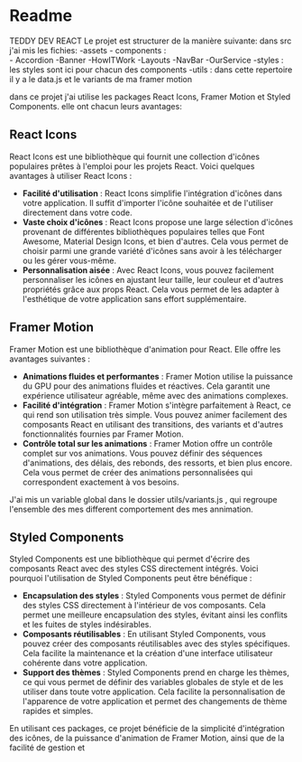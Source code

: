 # Readme
TEDDY DEV REACT
Le projet est structurer de la manière suivante:
dans src j'ai mis les fichies:
                -assets
                - components :              
                    - Accordion
                    -Banner
                    -HowITWork
                    -Layouts
                    -NavBar
                    -OurService
                -styles : les styles sont ici pour chacun des components
                -utils : dans cette repertoire il y a le data.js et le variants de ma framer motion

dans ce projet j'ai utilise les packages React Icons, Framer Motion et Styled Components. elle ont chacun leurs avantages:

## React Icons

React Icons est une bibliothèque qui fournit une collection d'icônes populaires prêtes à l'emploi pour les projets React. Voici quelques avantages à utiliser React Icons :

- **Facilité d'utilisation** : React Icons simplifie l'intégration d'icônes dans votre application. Il suffit d'importer l'icône souhaitée et de l'utiliser directement dans votre code.
- **Vaste choix d'icônes** : React Icons propose une large sélection d'icônes provenant de différentes bibliothèques populaires telles que Font Awesome, Material Design Icons, et bien d'autres. Cela vous permet de choisir parmi une grande variété d'icônes sans avoir à les télécharger ou les gérer vous-même.
- **Personnalisation aisée** : Avec React Icons, vous pouvez facilement personnaliser les icônes en ajustant leur taille, leur couleur et d'autres propriétés grâce aux props React. Cela vous permet de les adapter à l'esthétique de votre application sans effort supplémentaire.

## Framer Motion

Framer Motion est une bibliothèque d'animation pour React. Elle offre les avantages suivantes :

- **Animations fluides et performantes** : Framer Motion utilise la puissance du GPU pour des animations fluides et réactives. Cela garantit une expérience utilisateur agréable, même avec des animations complexes.
- **Facilité d'intégration** : Framer Motion s'intègre parfaitement à React, ce qui rend son utilisation très simple. Vous pouvez animer facilement des composants React en utilisant des transitions, des variants et d'autres fonctionnalités fournies par Framer Motion.
- **Contrôle total sur les animations** : Framer Motion offre un contrôle complet sur vos animations. Vous pouvez définir des séquences d'animations, des délais, des rebonds, des ressorts, et bien plus encore. Cela vous permet de créer des animations personnalisées qui correspondent exactement à vos besoins.

J'ai mis un variable global dans le dossier utils/variants.js , qui regroupe l'ensemble des mes different comportement des mes annimation.

## Styled Components

Styled Components est une bibliothèque qui permet d'écrire des composants React avec des styles CSS directement intégrés. Voici pourquoi l'utilisation de Styled Components peut être bénéfique :

- **Encapsulation des styles** : Styled Components vous permet de définir des styles CSS directement à l'intérieur de vos composants. Cela permet une meilleure encapsulation des styles, évitant ainsi les conflits et les fuites de styles indésirables.
- **Composants réutilisables** : En utilisant Styled Components, vous pouvez créer des composants réutilisables avec des styles spécifiques. Cela facilite la maintenance et la création d'une interface utilisateur cohérente dans votre application.
- **Support des thèmes** : Styled Components prend en charge les thèmes, ce qui vous permet de définir des variables globales de style et de les utiliser dans toute votre application. Cela facilite la personnalisation de l'apparence de votre application et permet des changements de thème rapides et simples.

En utilisant ces packages, ce projet bénéficie de la simplicité d'intégration des icônes, de la puissance d'animation de Framer Motion, ainsi que de la facilité de gestion et
